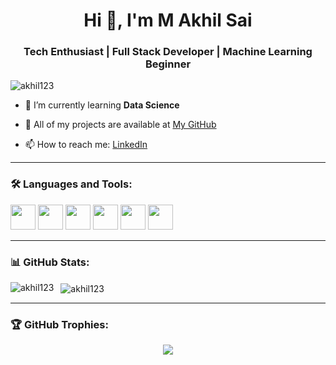<h1 align="center">Hi 👋, I'm M Akhil Sai</h1>
<h3 align="center">Tech Enthusiast | Full Stack Developer | Machine Learning Beginner</h3>

<p align="left"> <img src="https://komarev.com/ghpvc/?username=akhil123&label=Profile%20views&color=0e75b6&style=flat" alt="akhil123" /> </p>

- 🌱 I’m currently learning **Data Science**

- 💼 All of my projects are available at [My GitHub](https://github.com/AKHIL377)

- 📫 How to reach me: [LinkedIn](https://www.linkedin.com/in/akhil-sai-715532289/)

---

### 🛠️ Languages and Tools:

<p align="left">
  <img src="https://cdn.jsdelivr.net/gh/devicons/devicon/icons/python/python-original.svg" height="40"/>
  <img src="https://cdn.jsdelivr.net/gh/devicons/devicon/icons/mysql/mysql-original.svg" height="40"/>
  <img src="https://cdn.jsdelivr.net/gh/devicons/devicon/icons/flask/flask-original.svg" height="40"/>
  <img src="https://cdn.jsdelivr.net/gh/devicons/devicon/icons/html5/html5-original.svg" height="40"/>
  <img src="https://cdn.jsdelivr.net/gh/devicons/devicon/icons/css3/css3-original.svg" height="40"/>
  <img src="https://cdn.jsdelivr.net/gh/devicons/devicon/icons/power BI/power BI-original.svg" height="40"/>
</p>

---

### 📊 GitHub Stats:

<p>
  <img align="left" src="https://github-readme-stats.vercel.app/api/top-langs?username=akhil123&show_icons=true&locale=en&layout=compact" alt="akhil123" />
</p>

<p>&nbsp;
  <img align="center" src="https://github-readme-stats.vercel.app/api?username=akhil123&show_icons=true&locale=en" alt="akhil123" />
</p>

---

### 🏆 GitHub Trophies:

<p align="center">
  <img src="https://github-profile-trophy.vercel.app/?username=akhil123&theme=tokyonight" />
</p>

